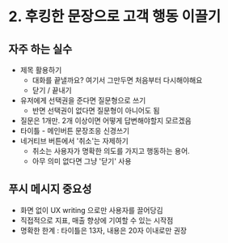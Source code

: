 # 2. 후킹한 문장으로 고객 행동 이끌기

## 자주 하는 실수&#x20;

* 제목 활용하기&#x20;
  * 대화를 끝낼까요? 여기서 그만두면 처음부터 다시해야해요&#x20;
  * 닫기 / 끝내기&#x20;
* 유저에게 선택권을 준다면 질문형으로 쓰기&#x20;
  * 반면 선택권이 없다면 질문형이 아니어도 됨&#x20;
* 질문은 1개만. 2개 이상이면 어떻게 답변해야할지 모르겠음&#x20;
* 타이틀 - 메인버튼 문장조응 신경쓰기&#x20;
* 네거티브 버튼에서 '취소'는 자제하기&#x20;
  * 취소는 사용자가 명확한 의도를 가지고 행동하는 용어.&#x20;
  * 아무 의미 없다면 그냥 '닫기' 사용&#x20;

## 푸시 메시지 중요성&#x20;

* 화면 없이 UX writing 으로만 사용자를 끌어당김&#x20;
* 직접적으로 지표, 매출 향상에 기여할 수 있는 시작점&#x20;
* 명확한 한계 : 타이틀은 13자, 내용은 20자 이내로만 권장&#x20;

